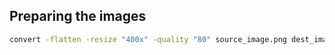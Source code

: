 ## Preparing the images

```bash
convert -flatten -resize "400x" -quality "80" source_image.png dest_image.jpg
```

